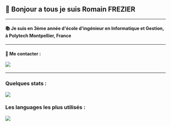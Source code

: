 ## 👋 Bonjour a tous je suis Romain FREZIER
---
#### 📚 Je suis en 3ème année d'école d'ingénieur en Informatique et Gestion, à Polytech Montpellier, France
---
#### 📩 Me contacter : </br></br><a href="https://www.linkedin.com/in/romain-frz/" target="blank"><img src="https://img.shields.io/badge/LinkedIn-0077B5?style=for-the-badge&logo=linkedin&logoColor=white"></a>
---
### Quelques stats :
<p style="width: 80%;">
<img src="https://github-readme-stats.vercel.app/api?username=romainfrz&show_icons=true&theme=highcontrast&count_private=true&hide=issues">
</p>

### Les languages les plus utilisés :

<p style="width: 80%;">
<img src="https://github-readme-stats.vercel.app/api/top-langs?username=romainfrz&langs_count=5&theme=highcontrast&layout=compact ">
</p> 